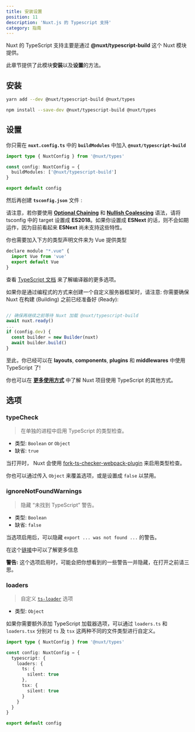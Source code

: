 ```yaml
---
title: 安装设置
position: 11
description: 'Nuxt.js 的 Typescript 支持'
category: 指南
---
```


Nuxt 的 TypeScript 支持主要是通过 **@nuxt/typescript-build** 这个 Nuxt 模块提供。

此章节提供了此模块**安装**以及**设置**的方法。

## 安装

<code-group>
<code-block label="Yarn" active>

```sh
yarn add --dev @nuxt/typescript-build @nuxt/types
```

</code-block>
<code-block label="NPM">

```sh
npm install --save-dev @nuxt/typescript-build @nuxt/types
```

</code-block>
</code-group>

## 设置

你只需在 **`nuxt.config.ts`** 中的 **`buildModules`** 中加入 **`@nuxt/typescript-build`**

```ts {}[nuxt.config.ts]
import type { NuxtConfig } from '@nuxt/types'

const config: NuxtConfig = {
  buildModules: ['@nuxt/typescript-build']
}

export default config
```

然后再创建 **`tsconfig.json`** 文件 :

<inject-code query="shared/tsconfig.json"></inject-code>

<alert type="info">

请注意，若你要使用 [**Optional Chaining**](https://www.typescriptlang.org/docs/handbook/release-notes/typescript-3-7.html#optional-chaining) 和 [**Nullish Coalescing**](https://www.typescriptlang.org/docs/handbook/release-notes/typescript-3-7.html#nullish-coalescing) 语法，请将 tsconfig 中的 target 设置成 **ES2018**。如果你设置成 **ESNext** 的话，则不会如期运作，因为目前看起来 **ESNext** 尚未支持这些特性。

</alert>

你也需要加入下方的类型声明文件来为 Vue 提供类型

```js {}[vue-shim.d.ts]
declare module "*.vue" {
  import Vue from 'vue'
  export default Vue
}
```

<alert type="info">

查看 [TypeScript 文档](https://www.typescriptlang.org/tsconfig) 来了解编译器的更多选项。

</alert>

<alert type="warning">


如果你是通过编程式的方式来创建一个自定义服务器框架时，请注意: 你需要确保 Nuxt 在构建 (Building) 之前已经准备好 (Ready):

```js

// 确保再继续之前等待 Nuxt 加载 @nuxt/typescript-build
await nuxt.ready()
...
if (config.dev) {
  const builder = new Builder(nuxt)
  await builder.build()
}
```

</alert>

至此，你已经可以在 **layouts**, **components**, **plugins** 和 **middlewares** 中使用 TypeScript 了!

你也可以在 [**更多使用方式**](../cookbook/components/) 中了解 Nuxt 项目使用 TypeScript 的其他方式。

## 选项

### typeCheck

> 在单独的进程中启用 TypeScript 的类型检查。

- 类型: `Boolean` or `Object`
- 缺省: `true`

当打开时， Nuxt 会使用 [fork-ts-checker-webpack-plugin](https://github.com/TypeStrong/fork-ts-checker-webpack-plugin) 来启用类型检查。

你也可以通过传入 `Object` 来覆盖选项，或是设置成 `false` 以禁用。

### ignoreNotFoundWarnings

> 隐藏 “未找到 TypeScript” 警告。

- 类型: `Boolean`
- 缺省: `false`

当选项启用后，可以隐藏 `export ... was not found ...` 的警告。

在这个[链接](https://github.com/TypeStrong/ts-loader/issues/653)中可以了解更多信息

**警告:** 这个选项启用时，可能会把你想看到的一些警告一并隐藏，在打开之前请三思。

### loaders

> 自定义 [`ts-loader`](https://github.com/TypeStrong/ts-loader#loader-options) 选项

- 类型: `Object`

如果你需要额外添加 TypeScript 加载器选项，可以通过 `loaders.ts` 和 `loaders.tsx` 分别对 `ts` 及 `tsx` 这两种不同的文件类型进行自定义。


```ts {}[nuxt.config.ts]
import type { NuxtConfig } from '@nuxt/types'

const config: NuxtConfig = {
  typescript: {
    loaders: {
      ts: {
        silent: true
      },
      tsx: {
        silent: true
      }
    }
  }
}

export default config
```
